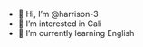 - 👋 Hi, I’m @harrison-3
- 👀 I’m interested in Cali
- 🌱 I’m currently learning English
<!---
harrison-3/harrison-3 is a ✨ special ✨ repository because its `README.md` (this file) appears on your GitHub profile.
You can click the Preview link to take a look at your changes.
--->

